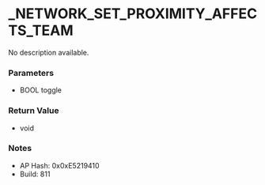 # _NETWORK_SET_PROXIMITY_AFFECTS_TEAM

No description available.

### Parameters
* BOOL toggle

### Return Value
* void

### Notes
* AP Hash: 0x0xE5219410
* Build: 811

